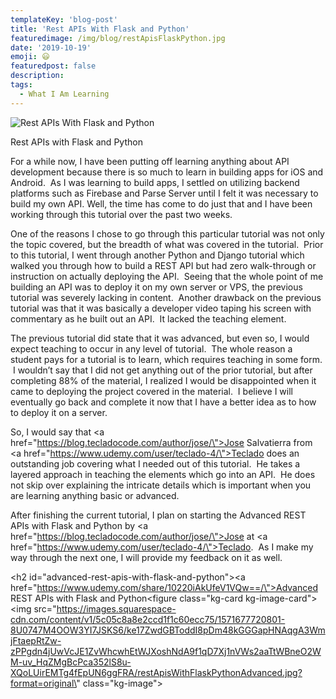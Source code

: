 ```yaml
---
templateKey: 'blog-post'
title: 'Rest APIs With Flask and Python'
featuredimage: /img/blog/restApisFlaskPython.jpg
date: '2019-10-19'
emoji: 😃
featuredpost: false
description:
tags:
  - What I Am Learning
---
```


![Rest APIs With Flask and Python](/img/restApisFlaskPython.jpg)

Rest APIs with Flask and Python</a></h2><p>For a while now, I have been putting off learning anything about API development because there is so much to learn in building apps for iOS and Android.  As I was learning to build apps, I settled on utilizing backend platforms such as Firebase and Parse Server until I felt it was necessary to build my own API. Well, the time has come to do just that and I have been working through this tutorial over the past two weeks.</p><p>One of the reasons I chose to go through this particular tutorial was not only the topic covered, but the breadth of what was covered in the tutorial.  Prior to this tutorial, I went through another Python and Django tutorial which walked you through how to build a REST API but had zero walk-through or instruction on actually deploying the API.  Seeing that the whole point of me building an API was to deploy it on my own server or VPS, the previous tutorial was severely lacking in content.  Another drawback on the previous tutorial was that it was basically a developer video taping his screen with commentary as he built out an API.  It lacked the teaching element.</p><p>The previous tutorial did state that it was advanced, but even so, I would expect teaching to occur in any level of tutorial.  The whole reason a student pays for a tutorial is to learn, which requires teaching in some form.  I wouldn’t say that I did not get anything out of the prior tutorial, but after completing 88% of the material, I realized I would be disappointed when it came to deploying the project covered in the material.  I believe I will eventually go back and complete it now that I have a better idea as to how to deploy it on a server.</p><p>So, I would say that <a href=\"https://blog.tecladocode.com/author/jose/\">Jose Salvatierra </a>from <a href=\"https://www.udemy.com/user/teclado-4/\">Teclado</a> does an outstanding job covering what I needed out of this tutorial.  He takes a layered approach in teaching the elements which go into an API.  He does not skip over explaining the intricate details which is important when you are learning anything basic or advanced.</p><p>After finishing the current tutorial, I plan on starting the Advanced REST APIs with Flask and Python by <a href=\"https://blog.tecladocode.com/author/jose/\">Jose</a> at <a href=\"https://www.udemy.com/user/teclado-4/\">Teclado</a>.  As I make my way through the next one, I will provide my feedback on it as well.</p><h2 id=\"advanced-rest-apis-with-flask-and-python\"><a href=\"https://www.udemy.com/share/10220iAkUfeV1VQw==/\">Advanced REST APIs with Flask and Python</a></h2><figure class=\"kg-card kg-image-card\"><img src=\"https://images.squarespace-cdn.com/content/v1/5c05c8a8e2ccd1f1c60ecc75/1571677720801-8U0747M4OOW3YI7JSKS6/ke17ZwdGBToddI8pDm48kGGGapHNAqgA3WmjFtaepRtZw-zPPgdn4jUwVcJE1ZvWhcwhEtWJXoshNdA9f1qD7Xj1nVWs2aaTtWBneO2WM-uv_HqZMgBcPca352lS8u-XQoLUirEMTg4fEpUN6ggFRA/restApisWithFlaskPythonAdvanced.jpg?format=original\" class=\"kg-image\">
